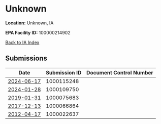 # Unknown

**Location:** Unknown, IA

**EPA Facility ID:** 100000214902

[Back to IA Index](../../index.md)

## Submissions

| Date | Submission ID | Document Control Number |
|------|--------------|-------------------------|
| [2024-06-17](submissions/1000115248.md) | 1000115248 |  |
| [2024-01-28](submissions/1000109750.md) | 1000109750 |  |
| [2019-01-31](submissions/1000075683.md) | 1000075683 |  |
| [2017-12-13](submissions/1000066864.md) | 1000066864 |  |
| [2012-04-17](submissions/1000022637.md) | 1000022637 |  |

